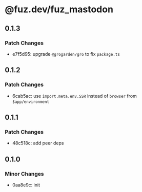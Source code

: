 # @fuz.dev/fuz_mastodon

## 0.1.3

### Patch Changes

- e7f5d95: upgrade `@grogarden/gro` to fix `package.ts`

## 0.1.2

### Patch Changes

- 6cab5ac: use `import.meta.env.SSR` instead of `browser` from `$app/environment`

## 0.1.1

### Patch Changes

- 48c518c: add peer deps

## 0.1.0

### Minor Changes

- 0aa8e9c: init
